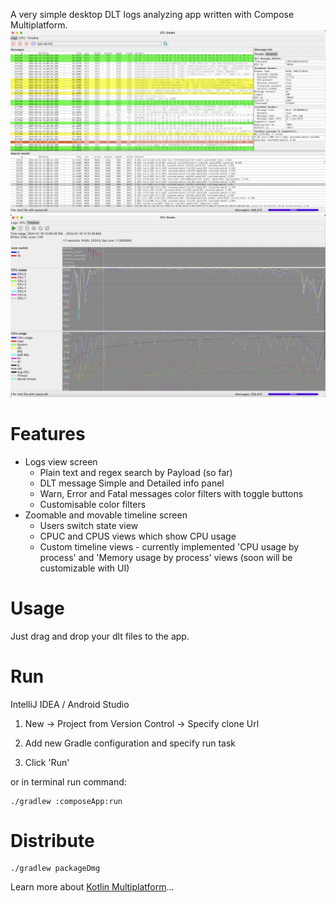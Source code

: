 A very simple desktop DLT logs analyzing app written with Compose Multiplatform.
<img src="doc/preview_logs.png" width="600"> <img src="doc/preview_timeline.png" width="600">

# Features
- Logs view screen
  - Plain text and regex search by Payload (so far)
  - DLT message Simple and Detailed info panel
  - Warn, Error and Fatal messages color filters with toggle buttons
  - Customisable color filters
- Zoomable and movable timeline screen
  - Users switch state view
  - CPUC and CPUS views which show CPU usage
  - Custom timeline views - currently implemented 'CPU usage by process' and 'Memory usage by process' views (soon will be customizable with UI)

# Usage
Just drag and drop your dlt files to the app.

# Run

IntelliJ IDEA / Android Studio

1. New -> Project from Version Control -> Specify clone Url

2. Add new Gradle configuration and specify run task

3. Click 'Run'

or in terminal run command:
```
./gradlew :composeApp:run
```


# Distribute
```
./gradlew packageDmg
```

Learn more about [Kotlin Multiplatform](https://www.jetbrains.com/help/kotlin-multiplatform-dev/get-started.html)…
